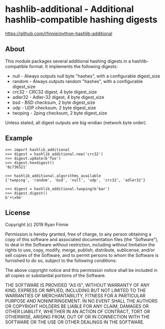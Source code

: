 # hashlib-additional - Additional hashlib-compatible hashing digests

https://github.com/rfinnie/python-hashlib-additional

## About

This module packages several additional hashing digests in a hashlib-compatible format.
It implements the following digests:

* null - Always outputs null byte "hashes", with a configurable digest_size
* random - Always outputs random "hashes", with a configurable digest_size
* crc32 - CRC32 digest, 4 byte digest_size
* adler32 - Adler-32 digest, 4 byte digest_size
* bsd - BSD checksum, 2 byte digest_size
* udp - UDP checksum, 2 byte digest_size
* twoping - 2ping checksum, 2 byte digest_size

Unless stated, all digest outputs are big-endian (network byte order).

## Example

```
>>> import hashlib_additional
>>> digest = hashlib_additional.new('crc32')
>>> digest.update(b'foo')
>>> digest.hexdigest()
'8c736521'

>>> hashlib_additional.algorithms_available
{'twoping', 'random', 'bsd', 'null', 'udp', 'crc32', 'adler32'}

>>> digest = hashlib_additional.twoping(b'bar')
>>> digest.digest()
b'+\x9e'
```

## License

Copyright (c) 2019 Ryan Finnie

Permission is hereby granted, free of charge, to any person obtaining
a copy of this software and associated documentation files (the
"Software"), to deal in the Software without restriction, including
without limitation the rights to use, copy, modify, merge, publish,
distribute, sublicense, and/or sell copies of the Software, and to
permit persons to whom the Software is furnished to do so, subject to
the following conditions:

The above copyright notice and this permission notice shall be
included in all copies or substantial portions of the Software.

THE SOFTWARE IS PROVIDED "AS IS", WITHOUT WARRANTY OF ANY KIND,
EXPRESS OR IMPLIED, INCLUDING BUT NOT LIMITED TO THE WARRANTIES OF
MERCHANTABILITY, FITNESS FOR A PARTICULAR PURPOSE AND NONINFRINGEMENT.
IN NO EVENT SHALL THE AUTHORS OR COPYRIGHT HOLDERS BE LIABLE FOR ANY
CLAIM, DAMAGES OR OTHER LIABILITY, WHETHER IN AN ACTION OF CONTRACT,
TORT OR OTHERWISE, ARISING FROM, OUT OF OR IN CONNECTION WITH THE
SOFTWARE OR THE USE OR OTHER DEALINGS IN THE SOFTWARE.

